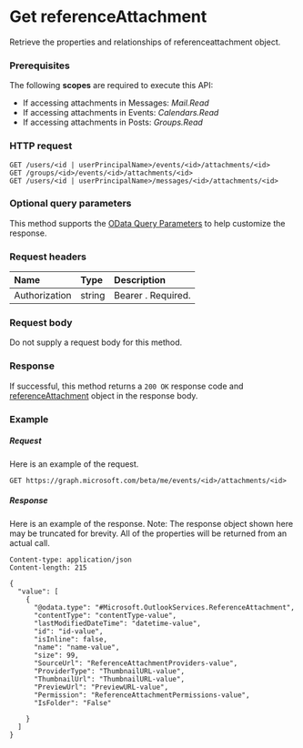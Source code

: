 # Get referenceAttachment

Retrieve the properties and relationships of referenceattachment object.
### Prerequisites
The following **scopes** are required to execute this API:

* If accessing attachments in Messages: _Mail.Read_
* If accessing attachments in Events: _Calendars.Read_
* If accessing attachments in Posts: _Groups.Read_
  
### HTTP request
<!-- { "blockType": "ignored" } -->
```http
GET /users/<id | userPrincipalName>/events/<id>/attachments/<id>
GET /groups/<id>/events/<id>/attachments/<id>
GET /users/<id | userPrincipalName>/messages/<id>/attachments/<id>
```
### Optional query parameters
This method supports the [OData Query Parameters](http://graph.microsoft.io/docs/overview/query_parameters) to help customize the response.

### Request headers
| Name       | Type | Description|
|:-----------|:------|:----------|
| Authorization  | string  | Bearer <token>. Required. |

### Request body
Do not supply a request body for this method.
### Response
If successful, this method returns a `200 OK` response code and [referenceAttachment](../resources/referenceattachment.md) object in the response body.
### Example
##### Request
Here is an example of the request.
<!-- {
  "blockType": "request",
  "name": "get_referenceattachment"
}-->
```http
GET https://graph.microsoft.com/beta/me/events/<id>/attachments/<id>
```
##### Response
Here is an example of the response. Note: The response object shown here may be truncated for brevity. All of the properties will be returned from an actual call.
<!-- {
  "blockType": "response",
  "truncated": true,
  "@odata.type": "microsoft.graph.referenceattachment"
} -->
```http
Content-type: application/json
Content-length: 215

{
  "value": [
    {
      "@odata.type": "#Microsoft.OutlookServices.ReferenceAttachment",
      "contentType": "contentType-value",
      "lastModifiedDateTime": "datetime-value",
      "id": "id-value",
      "isInline": false,
      "name": "name-value",
      "size": 99,
      "SourceUrl": "ReferenceAttachmentProviders-value",
      "ProviderType": "ThumbnailURL-value",
      "ThumbnailUrl": "ThumbnailURL-value",
      "PreviewUrl": "PreviewURL-value",
      "Permission": "ReferenceAttachmentPermissions-value",
      "IsFolder": "False"

    }
  ]
}
```

<!-- uuid: 8fcb5dbc-d5aa-4681-8e31-b001d5168d79
2015-10-25 14:57:30 UTC -->
<!-- {
  "type": "#page.annotation",
  "description": "Get referenceAttachment",
  "keywords": "",
  "section": "documentation",
  "tocPath": ""
}-->